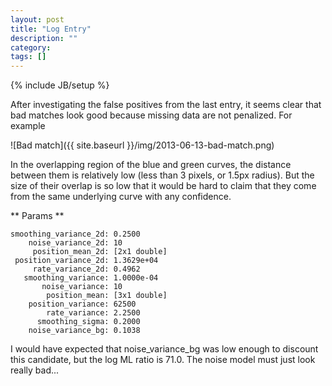 ```yaml
---
layout: post
title: "Log Entry"
description: ""
category: 
tags: []
---
```

{% include JB/setup %}

After investigating the false positives from the last entry, it seems clear that bad matches look good because missing data are not penalized.  For example

![Bad match]({{ site.baseurl }}/img/2013-06-13-bad-match.png)


In the overlapping region of the blue and green curves, the distance between them is relatively low (less than 3 pixels, or 1.5px radius).  But the size of their overlap is so low that it would be hard to claim that they come from the same underlying curve with any confidence.  

** Params **

    smoothing_variance_2d: 0.2500
        noise_variance_2d: 10
         position_mean_2d: [2x1 double]
     position_variance_2d: 1.3629e+04
         rate_variance_2d: 0.4962
       smoothing_variance: 1.0000e-04
           noise_variance: 10
            position_mean: [3x1 double]
        position_variance: 62500
            rate_variance: 2.2500
          smoothing_sigma: 0.2000
        noise_variance_bg: 0.1038

I would have expected that noise_variance_bg was low enough to discount this candidate, but the log ML ratio is 71.0.  The noise model must just look really bad...
